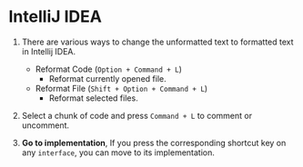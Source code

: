 # IntelliJ IDEA

1. There are various ways to change the unformatted text to formatted text in Intellij IDEA.
    - Reformat Code (`Option + Command + L`)
        - Reformat currently opened file.
    - Reformat File (`Shift + Option + Command + L`)
        - Reformat selected files.

2. Select a chunk of code and press `Command + L` to comment or uncomment.
3. **Go to implementation**, If you press the corresponding shortcut key on any `interface`, you can move to its
   implementation.